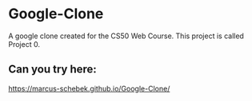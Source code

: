 # Google-Clone
A google clone created for the CS50 Web Course. This project is called Project 0.


## Can you try here: 
https://marcus-schebek.github.io/Google-Clone/
